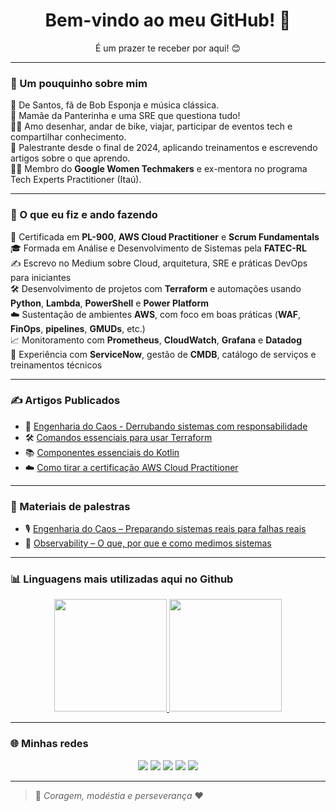 <h1 align="center">Bem-vindo ao meu GitHub! 👋</h1>
<p align="center">É um prazer te receber por aqui! 😊</p>

---

### 🌟 Um pouquinho sobre mim

🎯 De Santos, fã de Bob Esponja e música clássica.  
🐾 Mamãe da Panterinha e uma SRE que questiona tudo!  
🚴‍♀️ Amo desenhar, andar de bike, viajar, participar de eventos tech e compartilhar conhecimento.  
🎤 Palestrante desde o final de 2024, aplicando treinamentos e escrevendo artigos sobre o que aprendo.  
👩‍💻 Membro do <strong>Google Women Techmakers</strong> e ex-mentora no programa Tech Experts Practitioner (Itaú).

---

### 💼 O que eu fiz e ando fazendo

📜 Certificada em **PL-900**, **AWS Cloud Practitioner** e **Scrum Fundamentals**  
🎓 Formada em Análise e Desenvolvimento de Sistemas pela **FATEC-RL**  
✍️ Escrevo no Medium sobre Cloud, arquitetura, SRE e práticas DevOps para iniciantes  
🛠️ Desenvolvimento de projetos com **Terraform** e automações usando **Python**, **Lambda**, **PowerShell** e **Power Platform**  
☁️ Sustentação de ambientes **AWS**, com foco em boas práticas (**WAF**, **FinOps**, **pipelines**, **GMUDs**, etc.)  
📈 Monitoramento com **Prometheus**, **CloudWatch**, **Grafana** e **Datadog**  
🧩 Experiência com **ServiceNow**, gestão de **CMDB**, catálogo de serviços e treinamentos técnicos

---

### ✍️ Artigos Publicados

- 📌 [Engenharia do Caos - Derrubando sistemas com responsabilidade](https://medium.com/sysadminas/engenharia-do-caos-derrubando-sistemas-com-responsabilidade-05aff3caaad7)
- 🛠️ [Comandos essenciais para usar Terraform](https://medium.com/@dalfinha.tech/iac-principais-comandos-para-criar-e-manter-recursos-no-terraform-1bd2ee6777af)
- 📚 [Componentes essenciais do Kotlin](https://medium.com/@dalfinha.tech/pilulas-componentes-essenciais-do-kotlin-35db7dfec10c)
- ☁️ [Como tirar a certificação AWS Cloud Practitioner](https://medium.com/@dalfinha.tech/xp-o-caminho-para-tirar-a-certifica%C3%A7%C3%A3o-aws-cloud-practitioner-a26a2f570cef)
---
### 🎤 Materiais de palestras

- 🎙️ [Engenharia do Caos – Preparando sistemas reais para falhas reais](https://drive.google.com/file/d/1T_xtejtZMtZZOjeasxdzddOy5jGa-pDh/view?usp=drive_link)
- 📡 [Observability – O que, por que e como medimos sistemas](https://drive.google.com/file/d/15je81NqgQ93I8rXd3pivWDI8vhCRzhsQ/view?usp=drive_link)

---

### 📊 Linguagens mais utilizadas aqui no Github

<div align="center">
  <a href="https://github.com/dalfinha">
    <img loading="lazy" height="180em" src="https://github-readme-stats.vercel.app/api/top-langs/?username=dalfinha&layout=compact&langs_count=7&theme=dracula"/>
  </a>
  <a href="https://github.com/dalfinha">
    <img loading="lazy" height="180em" src="https://github-readme-stats.vercel.app/api?username=dalfinha&show_icons=true&theme=dracula&include_all_commits=true&count_private=true"/>
  </a>
</div>

---

### 🌐 Minhas redes

<div align="center">
  <a href="mailto:dalva.mariana.dm@gmail.com"><img src="https://img.shields.io/badge/Gmail-D14836?style=for-the-badge&logo=gmail&logoColor=white"></a>
  <a href="https://www.linkedin.com/in/dalva-mariana/" target="_blank"><img src="https://img.shields.io/badge/LinkedIn-0077B5?style=for-the-badge&logo=linkedin&logoColor=white"></a>
  <a href="https://learn.microsoft.com/pt-br/users/dalvinha/" target="_blank"><img src="https://img.shields.io/badge/Microsoft-008000?style=for-the-badge&logo=microsoft&logoColor=white"></a>
  <a href="https://medium.com/@dalfinha.tech" target="_blank"><img src="https://img.shields.io/badge/Medium-12100E?style=for-the-badge&logo=medium&logoColor=white"></a>
  <a href="https://www.hackerrank.com/dalvinha" target="_blank"><img src="https://img.shields.io/badge/Hackerrank-2EC866?style=for-the-badge&logo=HackerRank&logoColor=white"></a>
</div>

---

> 🌈 *Coragem, modéstia e perseverança* ❤️
